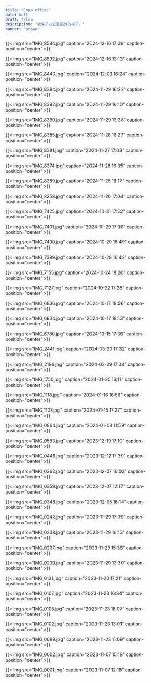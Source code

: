 ```yaml
---
title: "Empa office"
date: null
draft: false
description: '收集了办公室窗外的样子。'
banner: "brown"
---
```

{{< img src="IMG_8594.jpg" caption="2024-12-16 17:09" caption-position="center" >}}

{{< img src="IMG_8592.jpg" caption="2024-12-16 13:13" caption-position="center" >}}

{{< img src="IMG_8440.jpg" caption="2024-12-03 16:24" caption-position="center" >}}

{{< img src="IMG_8394.jpg" caption="2024-11-29 16:22" caption-position="center" >}}

{{< img src="IMG_8392.jpg" caption="2024-11-29 16:10" caption-position="center" >}}

{{< img src="IMG_8390.jpg" caption="2024-11-29 13:38" caption-position="center" >}}

{{< img src="IMG_8385.jpg" caption="2024-11-28 16:27" caption-position="center" >}}

{{< img src="IMG_8381.jpg" caption="2024-11-27 17:03" caption-position="center" >}}

{{< img src="IMG_8374.jpg" caption="2024-11-26 16:35" caption-position="center" >}}

{{< img src="IMG_8359.jpg" caption="2024-11-25 18:17" caption-position="center" >}}

{{< img src="IMG_8258.jpg" caption="2024-11-20 17:04" caption-position="center" >}}

{{< img src="IMG_7425.jpg" caption="2024-10-31 17:52" caption-position="center" >}}

{{< img src="IMG_7401.jpg" caption="2024-10-29 17:06" caption-position="center" >}}

{{< img src="IMG_7400.jpg" caption="2024-10-29 16:49" caption-position="center" >}}

{{< img src="IMG_7399.jpg" caption="2024-10-29 16:42" caption-position="center" >}}

{{< img src="IMG_7155.jpg" caption="2024-10-24 18:20" caption-position="center" >}}

{{< img src="IMG_7127.jpg" caption="2024-10-22 17:26" caption-position="center" >}}

{{< img src="IMG_6836.jpg" caption="2024-10-17 18:56" caption-position="center" >}}

{{< img src="IMG_6834.jpg" caption="2024-10-17 18:13" caption-position="center" >}}

{{< img src="IMG_6780.jpg" caption="2024-10-15 17:36" caption-position="center" >}}

{{< img src="IMG_2441.jpg" caption="2024-03-20 17:32" caption-position="center" >}}

{{< img src="IMG_2196.jpg" caption="2024-02-29 17:34" caption-position="center" >}}

{{< img src="IMG_1750.jpg" caption="2024-01-30 16:11" caption-position="center" >}}

{{< img src="IMG_1118.jpg" caption="2024-01-16 16:56" caption-position="center" >}}

{{< img src="IMG_1107.jpg" caption="2024-01-15 17:27" caption-position="center" >}}

{{< img src="IMG_0864.jpg" caption="2024-01-08 11:59" caption-position="center" >}}

{{< img src="IMG_0583.jpg" caption="2023-12-19 17:10" caption-position="center" >}}

{{< img src="IMG_0446.jpg" caption="2023-12-12 17:39" caption-position="center" >}}

{{< img src="IMG_0362.jpg" caption="2023-12-07 16:03" caption-position="center" >}}

{{< img src="IMG_0359.jpg" caption="2023-12-07 12:17" caption-position="center" >}}

{{< img src="IMG_0348.jpg" caption="2023-12-05 16:14" caption-position="center" >}}

{{< img src="IMG_0242.jpg" caption="2023-11-29 17:09" caption-position="center" >}}

{{< img src="IMG_0238.jpg" caption="2023-11-29 16:13" caption-position="center" >}}

{{< img src="IMG_0237.jpg" caption="2023-11-29 15:36" caption-position="center" >}}

{{< img src="IMG_0230.jpg" caption="2023-11-29 13:30" caption-position="center" >}}

{{< img src="IMG_0131.jpg" caption="2023-11-23 17:21" caption-position="center" >}}

{{< img src="IMG_0107.jpg" caption="2023-11-23 16:34" caption-position="center" >}}

{{< img src="IMG_0105.jpg" caption="2023-11-23 16:07" caption-position="center" >}}

{{< img src="IMG_0102.jpg" caption="2023-11-23 13:01" caption-position="center" >}}

{{< img src="IMG_0099.jpg" caption="2023-11-23 11:09" caption-position="center" >}}

{{< img src="IMG_0002.jpg" caption="2023-11-07 15:18" caption-position="center" >}}

{{< img src="IMG_0001.jpg" caption="2023-11-07 12:18" caption-position="center" >}}